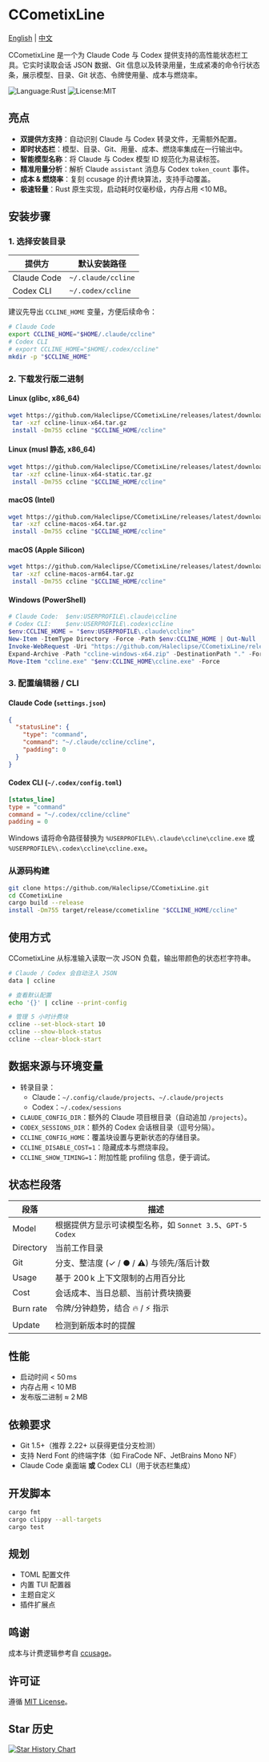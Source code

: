 # CCometixLine

[English](README.md) | [中文](README.zh.md)

CCometixLine 是一个为 Claude Code 与 Codex 提供支持的高性能状态栏工具。它实时读取会话 JSON 数据、Git 信息以及转录用量，生成紧凑的命令行状态条，展示模型、目录、Git 状态、令牌使用量、成本与燃烧率。

![Language:Rust](https://img.shields.io/static/v1?label=Language&message=Rust&color=orange&style=flat-square)
![License:MIT](https://img.shields.io/static/v1?label=License&message=MIT&color=blue&style=flat-square)

## 亮点

- **双提供方支持**：自动识别 Claude 与 Codex 转录文件，无需额外配置。
- **即时状态栏**：模型、目录、Git、用量、成本、燃烧率集成在一行输出中。
- **智能模型名称**：将 Claude 与 Codex 模型 ID 规范化为易读标签。
- **精准用量分析**：解析 Claude `assistant` 消息与 Codex `token_count` 事件。
- **成本 & 燃烧率**：复刻 ccusage 的计费块算法，支持手动覆盖。
- **极速轻量**：Rust 原生实现，启动耗时仅毫秒级，内存占用 <10 MB。

## 安装步骤

### 1. 选择安装目录

| 提供方      | 默认安装路径              |
|-------------|---------------------------|
| Claude Code | `~/.claude/ccline`        |
| Codex CLI   | `~/.codex/ccline`         |

建议先导出 `CCLINE_HOME` 变量，方便后续命令：

```bash
# Claude Code
export CCLINE_HOME="$HOME/.claude/ccline"
# Codex CLI
# export CCLINE_HOME="$HOME/.codex/ccline"
mkdir -p "$CCLINE_HOME"
```

### 2. 下载发行版二进制

#### Linux (glibc, x86_64)
```bash
wget https://github.com/Haleclipse/CCometixLine/releases/latest/download/ccline-linux-x64.tar.gz
 tar -xzf ccline-linux-x64.tar.gz
 install -Dm755 ccline "$CCLINE_HOME/ccline"
```

#### Linux (musl 静态, x86_64)
```bash
wget https://github.com/Haleclipse/CCometixLine/releases/latest/download/ccline-linux-x64-static.tar.gz
 tar -xzf ccline-linux-x64-static.tar.gz
 install -Dm755 ccline "$CCLINE_HOME/ccline"
```

#### macOS (Intel)
```bash
wget https://github.com/Haleclipse/CCometixLine/releases/latest/download/ccline-macos-x64.tar.gz
 tar -xzf ccline-macos-x64.tar.gz
 install -Dm755 ccline "$CCLINE_HOME/ccline"
```

#### macOS (Apple Silicon)
```bash
wget https://github.com/Haleclipse/CCometixLine/releases/latest/download/ccline-macos-arm64.tar.gz
 tar -xzf ccline-macos-arm64.tar.gz
 install -Dm755 ccline "$CCLINE_HOME/ccline"
```

#### Windows (PowerShell)
```powershell
# Claude Code:  $env:USERPROFILE\.claude\ccline
# Codex CLI:    $env:USERPROFILE\.codex\ccline
$env:CCLINE_HOME = "$env:USERPROFILE\.claude\ccline"
New-Item -ItemType Directory -Force -Path $env:CCLINE_HOME | Out-Null
Invoke-WebRequest -Uri "https://github.com/Haleclipse/CCometixLine/releases/latest/download/ccline-windows-x64.zip" -OutFile "ccline-windows-x64.zip"
Expand-Archive -Path "ccline-windows-x64.zip" -DestinationPath "." -Force
Move-Item "ccline.exe" "$env:CCLINE_HOME\ccline.exe" -Force
```

### 3. 配置编辑器 / CLI

#### Claude Code (`settings.json`)
```json
{
  "statusLine": {
    "type": "command",
    "command": "~/.claude/ccline/ccline",
    "padding": 0
  }
}
```

#### Codex CLI (`~/.codex/config.toml`)
```toml
[status_line]
type = "command"
command = "~/.codex/ccline/ccline"
padding = 0
```

Windows 请将命令路径替换为 `%USERPROFILE%\.claude\ccline\ccline.exe` 或 `%USERPROFILE%\.codex\ccline\ccline.exe`。

### 从源码构建

```bash
git clone https://github.com/Haleclipse/CCometixLine.git
cd CCometixLine
cargo build --release
install -Dm755 target/release/ccometixline "$CCLINE_HOME/ccline"
```

## 使用方式

CCometixLine 从标准输入读取一次 JSON 负载，输出带颜色的状态栏字符串。

```bash
# Claude / Codex 会自动注入 JSON
data | ccline

# 查看默认配置
echo '{}' | ccline --print-config

# 管理 5 小时计费块
ccline --set-block-start 10
ccline --show-block-status
ccline --clear-block-start
```

## 数据来源与环境变量

- 转录目录：
  - Claude：`~/.config/claude/projects`、`~/.claude/projects`
  - Codex：`~/.codex/sessions`
- `CLAUDE_CONFIG_DIR`：额外的 Claude 项目根目录（自动追加 `/projects`）。
- `CODEX_SESSIONS_DIR`：额外的 Codex 会话根目录（逗号分隔）。
- `CCLINE_CONFIG_HOME`：覆盖块设置与更新状态的存储目录。
- `CCLINE_DISABLE_COST=1`：隐藏成本与燃烧率段。
- `CCLINE_SHOW_TIMING=1`：附加性能 profiling 信息，便于调试。

## 状态栏段落

| 段落     | 描述 |
|----------|------|
| Model    | 根据提供方显示可读模型名称，如 `Sonnet 3.5`、`GPT-5 Codex` |
| Directory| 当前工作目录 |
| Git      | 分支、整洁度 (✓ / ● / ⚠) 与领先/落后计数 |
| Usage    | 基于 200 k 上下文限制的占用百分比 |
| Cost     | 会话成本、当日总额、当前计费块摘要 |
| Burn rate| 令牌/分钟趋势，结合 🔥 / ⚡ 指示 |
| Update   | 检测到新版本时的提醒 |

## 性能

- 启动时间 < 50 ms
- 内存占用 < 10 MB
- 发布版二进制 ≈ 2 MB

## 依赖要求

- Git 1.5+（推荐 2.22+ 以获得更佳分支检测）
- 支持 Nerd Font 的终端字体（如 FiraCode NF、JetBrains Mono NF）
- Claude Code 桌面端 **或** Codex CLI（用于状态栏集成）

## 开发脚本

```bash
cargo fmt
cargo clippy --all-targets
cargo test
```

## 规划

- TOML 配置文件
- 内置 TUI 配置器
- 主题自定义
- 插件扩展点

## 鸣谢

成本与计费逻辑参考自 [ccusage](https://github.com/ryoppippi/ccusage)。

## 许可证

遵循 [MIT License](LICENSE)。

## Star 历史

[![Star History Chart](https://api.star-history.com/svg?repos=Haleclipse/CCometixLine&type=Date)](https://star-history.com/#Haleclipse/CCometixLine&Date)

